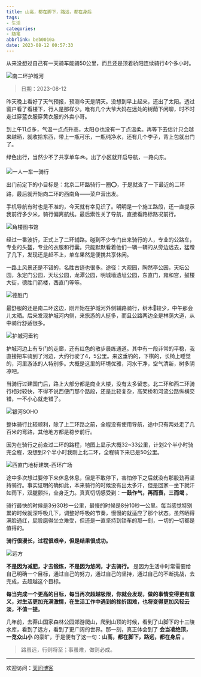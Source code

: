 ```yaml
---
title: 山高，都在脚下，路远，都在身后
tags:
- 生活
categories:
- 随笔
abbrlink: beb0010a
date: 2023-08-12 00:57:33
---
```


从来没想过自己有一天骑车能骑50公里，而且还是顶着骄阳连续骑行4个多小时。

![南二环护城河](https://tiven.cn/static/img/cycling-01-lZ6jqdHF.jpg)

[//]: # (<!-- more -->)

>日期：2023-08-12

昨天晚上看好了天气预报，预测今天是阴天。没想到早上起来，还出了太阳。透过窗户看了看楼下，行人是那样少。唯有几个大爷大妈在远处的树荫下闲聊，时不时走过穿蓝衣服穿黄衣服的外卖小哥。

到上午11点多，气温一点点升高，太阳🌞也没有一丁点温柔。再等下去估计只会越来越晒，就收拾东西，带上一瓶可乐，一瓶纯净水，还有几个李子，背上包就出门了。

绿色出行，当然少不了共享单车🚲。出了小区就开启导航，一路向东。

![一人一车一骑行](https://tiven.cn/static/img/cycling-07-s69abfeI.jpg)

出门前定下的小目标是：北京二环路骑行一圈⭕，于是就查了一下最近的二环路，最后就开始向二环的西南角——菜户营出发。

手机导航有时也是不准的，今天就有幸见识了。明明是一个施工路段，还一直提示我前行多少米，骑行偏离航线。最后索性关了导航，直接看路标路况前行。

![角楼图书馆](https://tiven.cn/static/img/cycling-06-L9JpT8IA.jpg)

经过一番波折，正式上了二环辅路。碰到不少专门出来骑行的人，专业的公路车，专业的头盔，专业的衣服和行囊。只能默默看着他们一辆一辆的从旁边远去，猛蹬了几下，发现还是赶不上，单车果然是便携共享休闲。

一路上风景还是不错的，名胜古迹也很多。途径：大观园，陶然亭公园，天坛公园，永定门公园，天坛公园，龙潭公园，明城墙遗址公园，东直门，雍和宫，鼓楼大街，德胜门箭楼，西直门等等。

![德胜门](https://tiven.cn/static/img/cycling-04-3uvS1YVF.jpg)

最舒服的还是南二环这边，刚开始在护城河外侧辅路骑行，树木🌲较少，中午那会儿太晒。后来发现护城河内侧，来旅游的人挺多，而且公路两边全是林荫大道，从中骑行舒适很多。

![护城河垂钓](https://tiven.cn/static/img/cycling-05-d1pe-qKh.jpg)

护城河边上有专门的走廊，还有红色的散步晨练通道。其中有一段非常的平稳，我直接把车骑到了河边，大约行驶了4，5公里。来这垂钓的，下棋的，长椅上睡觉的，河里游泳的人特别多。大概是这里的环境优雅，河水干净，空气清新，树多阴凉吧。

当骑行过建国门后，路上大部分都是商业大楼，没有太多留恋。北二环和西二环骑行相对较快，不得不说西便门那个路段，还是比较复杂，高架桥和河流公路纵横交错，一不小心就走错了。

![银河SOHO](https://tiven.cn/static/img/cycling-03-rcNL8Eny.jpg)

整体骑行比较顺利，除了上二环路之前，全程没有使用导航，途中只有两处走了几百米的弯路，其他地方都是稳步前行。

因为在骑行之前查过二环的路程，地图上显示大概32~33公里，计划2个半小时骑完全程，没想到2个半小时我刚上北二环，全程骑下来已是50公里。

![西直门地标建筑-西环广场](https://tiven.cn/static/img/cycling-02-HMnQsjqQ.jpg)

途中多次想过要停下来休息休息，但是不敢停下，害怕停下之后就没有那股劲再坚持骑行。事实证明的确如此，本来骑行的时候没有出太多汗，但是回家一坐下就汗如雨下，双腿颤抖，全身乏力。真真切切感受到：**一鼓作气，再而衰，三而竭** 。

骑行最快的时候是3分30秒一公里，最慢的时候是8分10秒一公里。每当感觉特别累的时候就深呼吸几下，调整好呼吸的节奏，慢慢的就适应了那个状态。虽然晒得满脸通红，屁股磨得坐立难受，但还是一直坚持到锁车的那一刻，一切的一切都是值得的。

**骑行很漫长，过程很艰辛，但是结果很成功。**

![远方](https://tiven.cn/static/img/the-front-R7RiRHCy.jpg)

**不是因为减肥，才去锻炼，不是因为悠闲，才去骑行。** 是因为生活中时常需要给自己明确一个目标，通过自己的努力，通过自己的坚持，通过自己的不断挑战，去完成，去超越这个目标。

**每当完成一个更高的目标，每当再次超越极限，你就会发现，做的事情变得更有意义，对生活更加充满激情，在生活工作中遇到的挫折困难，也将变得更加风轻云淡，不值一提。**

几年前，去莽山国家森林公园郊游爬山，爬到山顶的时候，看到了山脚下的十三陵水库，看到了远方，看到了更广阔的世界。那一刻，真正体会到了 **会当凌绝顶，一览众山小** 的豪旷，于是便有了这一句：**山高，都在脚下，路远，都在身后** 。

> 路虽远，行则将至；事虽难，做则必成。

---

欢迎访问：[天问博客](https://tiven.cn/p/beb0010a/ "天问博客-专注于大前端技术")

